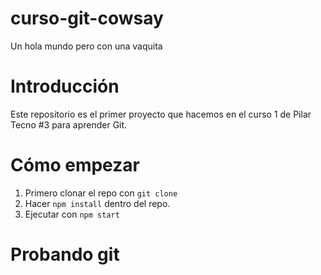 # curso-git-cowsay

Un hola mundo pero con una vaquita

# Introducción

Este repositorio es el primer proyecto que hacemos en el curso 1 de Pilar Tecno #3 para aprender Git.

# Cómo empezar

1. Primero clonar el repo con `git clone`
2. Hacer `npm install` dentro del repo.
3. Ejecutar con `npm start`

# Probando git

